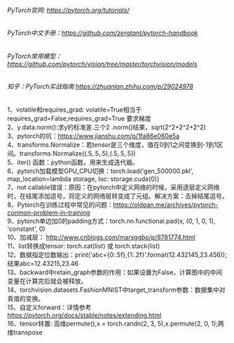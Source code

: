 ###### PyTorch官网: https://pytorch.org/tutorials/  
###### PyTorch中文手册：https://github.com/zergtant/pytorch-handbook  
###### PyTorch常用模型：https://github.com/pytorch/vision/tree/master/torchvision/models
###### 知乎：PyTorch实战指南 https://zhuanlan.zhihu.com/p/29024978  

1、volatile和requires_grad: volatile=True相当于requires_grad=False,requires_grad=True 要求梯度  
2、y.data.norm():求y的标准差.三个2 .norm()结果，sqrt(2^2+2^2+2^2)   
3、pytorch的坑：https://www.jianshu.com/p/1fa86e060e5a  
4、transforms.Normalize：若tensor是三个维度，值在0到1之间变换到-1到1区间。transforms.Normalize((.5,.5,.5),(.5,.5,.5))  
5、iter() 函数：python函数，用来生成迭代器。  
6、pytorch加载模型GPU_CPU切换：torch.load('gen_500000.pkl', map_location=lambda storage, loc: storage.cuda(0))   
7、not callable错误：原因：在pytorch中定义网络的时候，采用逐层定义网络时，在结尾添加逗号，将定义的网络层转变成了元组。解决方案：去掉结尾逗号。  
8、Pytorch在训练过程中常见的问题：https://oldpan.me/archives/pytorch-conmon-problem-in-training  
9、pytorch单边加0的padding方式：torch.nn.functional.pad(x, (0, 1, 0, 1), 'constant', 0)  
10、加减层： http://www.cnblogs.com/marsggbo/p/8781774.html  
11、list转换成tensor: torch.cat(list) 或 torch.stack(list)  
12、数据指定位数输出：print('abc={0:.5f},{1:.2f}'.format(12.432145,23.456));结果abc=12.43215,23.46  
13、backward中retain_graph参数的作用：如果设置为False，计算图中的中间变量在计算完后就会被释放。  
14、torchvision.datasets.FashionMNIST中target_transform参数：数据集中对真值的变换。  
15、自定义forward：详情参考 https://pytorch.org/docs/stable/notes/extending.html  
16、tensor转置: 高维permute(),x = torch.randn(2, 3, 5),x.permute(2, 0, 1);两维transpose      
